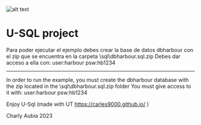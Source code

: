 ﻿![alt text](https://i.postimg.cc/fbrKNFwy/logo-u-sql-big.png) 

U-SQL project
=============

Para poder ejecutar el ejemplo debes crear la base de datos dbharbour con el
zip que se encuentra en la carpeta \sql\dbharbour.sql.zip 
Debes dar acceso a ella con:
user:harbour
psw:hb1234 

--------------------------------------------------------------------------------

In order to run the example, you must create the dbharbour database with the
zip located in the \sql\dbharbour.sql.zip folder
You must give access to it with:
user:harbour
psw:hb1234



Enjoy U-Sql (made with UT  https://carles9000.github.io/ )

Charly Aubia 2023